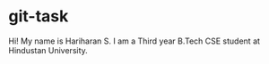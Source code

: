 # git-task

Hi! My name is Hariharan S. I am a Third year B.Tech CSE student at Hindustan University.
